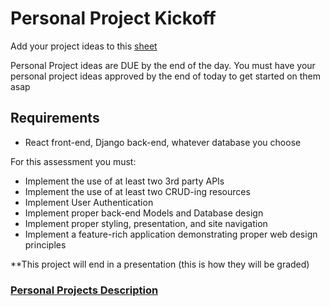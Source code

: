# Personal Project Kickoff

Add your project ideas to this [sheet](https://docs.google.com/spreadsheets/d/1a5u-SPDPMadR2vvE875p16uSX1Ooc31ESg-eK1ss0w8/edit#gid=0)

Personal Project ideas are DUE by the end of the day. You must have your personal project ideas approved by the end of today to get started on them asap

## Requirements

- React front-end, Django back-end, whatever database you choose

For this assessment you must:

- Implement the use of at least two 3rd party APIs
- Implement the use of at least two CRUD-ing resources
- Implement User Authentication
- Implement proper back-end Models and Database design
- Implement proper styling, presentation, and site navigation
- Implement a feature-rich application demonstrating proper web design principles


**This project will end in a presentation (this is how they will be graded)


### [Personal Projects Description](https://github.com/sierraplatoon/assessment-5)